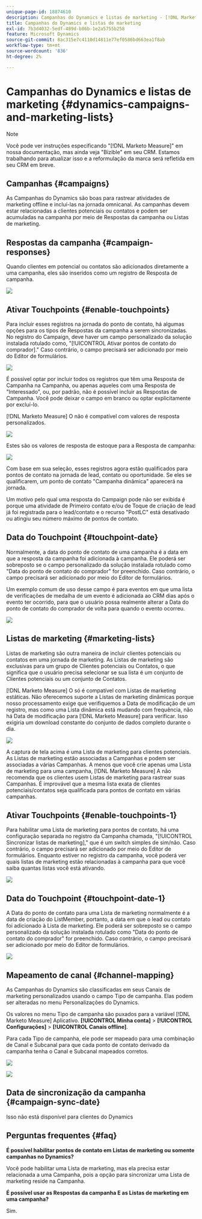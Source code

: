 ```yaml
---
unique-page-id: 18874610
description: Campanhas do Dynamics e listas de marketing - [!DNL Marketo Measure] - Documentação do produto
title: Campanhas do Dynamics e listas de marketing
exl-id: 7b3d4032-5edf-489d-b86b-1e2a5755b258
feature: Microsoft Dynamics
source-git-commit: 8ac315e7c4110d14811e77ef0586bd663ea1f8ab
workflow-type: tm+mt
source-wordcount: '836'
ht-degree: 2%

---
```


# Campanhas do Dynamics e listas de marketing {#dynamics-campaigns-and-marketing-lists}

>[!NOTE]
>
>Você pode ver instruções especificando &quot;[!DNL Marketo Measure]&quot; em nossa documentação, mas ainda veja &quot;Bizible&quot; em seu CRM. Estamos trabalhando para atualizar isso e a reformulação da marca será refletida em seu CRM em breve.

## Campanhas {#campaigns}

As Campanhas do Dynamics são boas para rastrear atividades de marketing offline e incluí-las na jornada omnicanal. As campanhas devem estar relacionadas a clientes potenciais ou contatos e podem ser acumuladas na campanha por meio de Respostas da campanha ou Listas de marketing.

## Respostas da campanha {#campaign-responses}

Quando clientes em potencial ou contatos são adicionados diretamente a uma campanha, eles são inseridos como um registro de Resposta de campanha.

![](assets/1.png)

## Ativar Touchpoints {#enable-touchpoints}

Para incluir esses registros na jornada do ponto de contato, há algumas opções para os tipos de Respostas da campanha a serem sincronizadas. No registro do Campaign, deve haver um campo personalizado da solução instalada rotulado como, &quot;[!UICONTROL Ativar pontos de contato do comprador].&quot; Caso contrário, o campo precisará ser adicionado por meio do Editor de formulários.

![](assets/2.png)

É possível optar por incluir todos os registros que têm uma Resposta de Campanha na Campanha, ou apenas aqueles com uma Resposta de &quot;Interessado&quot;, ou, por padrão, não é possível incluir as Respostas de Campanha. Você pode deixar o campo em branco ou optar explicitamente por excluí-lo.

[!DNL Marketo Measure] O não é compatível com valores de resposta personalizados.

![](assets/3.png)

Estes são os valores de resposta de estoque para a Resposta de campanha:

![](assets/4.png)

Com base em sua seleção, esses registros agora estão qualificados para pontos de contato na jornada de lead, contato ou oportunidade. Se eles se qualificarem, um ponto de contato &quot;Campanha dinâmica&quot; aparecerá na jornada.

Um motivo pelo qual uma resposta do Campaign pode não ser exibida é porque uma atividade de Primeiro contato e/ou de Toque de criação de lead já foi registrada para o lead/contato e o recurso &quot;PostLC&quot; está desativado ou atingiu seu número máximo de pontos de contato.

## Data do Touchpoint {#touchpoint-date}

Normalmente, a data do ponto de contato de uma campanha é a data em que a resposta da campanha foi adicionada à campanha. Ele poderá ser sobreposto se o campo personalizado da solução instalada rotulado como &quot;Data do ponto de contato do comprador&quot; for preenchido. Caso contrário, o campo precisará ser adicionado por meio do Editor de formulários.

Um exemplo comum de uso desse campo é para eventos em que uma lista de verificações de medalha de um evento é adicionada ao CRM dias após o evento ter ocorrido, para que o usuário possa realmente alterar a Data do ponto de contato do comprador de volta para quando o evento ocorreu.

![](assets/5.png)

## Listas de marketing {#marketing-lists}

Listas de marketing são outra maneira de incluir clientes potenciais ou contatos em uma jornada de marketing. As Listas de marketing são exclusivas para um grupo de Clientes potenciais ou Contatos, o que significa que o usuário precisa selecionar se sua lista é um conjunto de Clientes potenciais ou um conjunto de Contatos.

[!DNL Marketo Measure] O só é compatível com Listas de marketing estáticas. Não oferecemos suporte a Listas de marketing dinâmicas porque nosso processamento exige que verifiquemos a Data de modificação de um registro, mas como uma Lista dinâmica está mudando com frequência, não há Data de modificação para [!DNL Marketo Measure] para verificar. Isso exigiria um download constante do conjunto de dados completo durante o dia.

![](assets/6.png)

A captura de tela acima é uma Lista de marketing para clientes potenciais. As Listas de marketing estão associadas a Campanhas e podem ser associadas a várias Campanhas. A menos que você crie apenas uma Lista de marketing para uma campanha, [!DNL Marketo Measure] A não recomenda que os clientes usem Listas de marketing para rastrear suas Campanhas. É improvável que a mesma lista exata de clientes potenciais/contatos seja qualificada para pontos de contato em várias campanhas.

## Ativar Touchpoints {#enable-touchpoints-1}

Para habilitar uma Lista de marketing para pontos de contato, há uma configuração separada no registro da Campanha chamada, &quot;[!UICONTROL Sincronizar listas de marketing],&quot; que é um switch simples de sim/não. Caso contrário, o campo precisará ser adicionado por meio do Editor de formulários. Enquanto estiver no registro da campanha, você poderá ver quais listas de marketing estão relacionadas à campanha para que você saiba quantas listas você está ativando.

![](assets/7.png)

## Data do Touchpoint {#touchpoint-date-1}

A Data do ponto de contato para uma Lista de marketing normalmente é a data de criação do ListMember, portanto, a data em que o lead ou contato foi adicionado à Lista de marketing. Ele poderá ser sobreposto se o campo personalizado da solução instalada rotulado como &quot;Data do ponto de contato do comprador&quot; for preenchido. Caso contrário, o campo precisará ser adicionado por meio do Editor de formulários.

![](assets/8.png)

## Mapeamento de canal {#channel-mapping}

As Campanhas do Dynamics são classificadas em seus Canais de marketing personalizados usando o campo Tipo de campanha. Elas podem ser alteradas no menu Personalizações do Dynamics.

Os valores no menu Tipo de campanha são puxados para a variável [!DNL Marketo Measure] Aplicativo. **[!UICONTROL Minha conta]** > **[!UICONTROL Configurações]** > **[!UICONTROL Canais offline]**.

Para cada Tipo de campanha, ele pode ser mapeado para uma combinação de Canal e Subcanal para que cada ponto de contato derivado da campanha tenha o Canal e Subcanal mapeados corretos.

![](assets/9.png)

![](assets/10.png)

## Data de sincronização da campanha {#campaign-sync-date}

Isso não está disponível para clientes do Dynamics

## Perguntas frequentes {#faq}

**É possível habilitar pontos de contato em Listas de marketing ou somente campanhas no Dynamics?**

Você pode habilitar uma Lista de marketing, mas ela precisa estar relacionada a uma Campanha, pois a opção para sincronizar uma Lista de marketing reside na Campanha.

**É possível usar as Respostas da campanha E as Listas de marketing em uma campanha?**

Sim.
